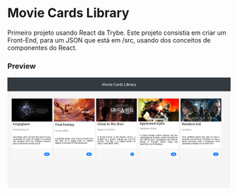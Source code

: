 # Movie Cards Library

Primeiro projeto usando React da Trybe.
Este projeto consistia em criar um Front-End, para um JSON que está em /src, usando dos conceitos de componentes do React.

### Preview
![Alt text](images/preview-movie-cards.png)